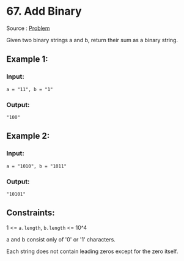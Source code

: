 # 67. Add Binary

Source : [Problem](https://leetcode.com/problems/add-binary)

Given two binary strings a and b, return their sum as a binary string.

## Example 1:

### Input:

    a = "11", b = "1"

### Output:

    "100"

## Example 2:

### Input:

    a = "1010", b = "1011"

### Output:

    "10101"

## Constraints:

1 <= `a.length`, `b.length` <= 10^4

a and b consist only of '0' or '1' characters.

Each string does not contain leading zeros except for the zero itself.

